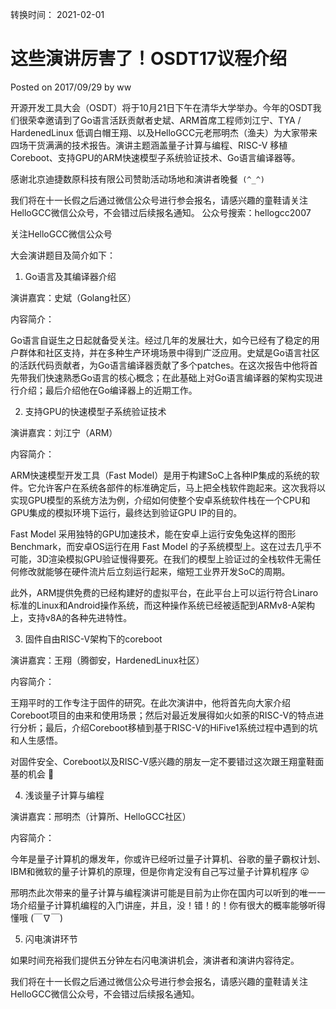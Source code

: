 转换时间： 2021-02-01

# 这些演讲厉害了！OSDT17议程介绍
Posted on 2017/09/29 by ww	

开源开发工具大会（OSDT）将于10月21日下午在清华大学举办。今年的OSDT我们很荣幸邀请到了Go语言活跃贡献者史斌、ARM首席工程师刘江宁、TYA / HardenedLinux 低调白帽王翔、以及HelloGCC元老邢明杰（渔夫）为大家带来四场干货满满的技术报告。演讲主题涵盖量子计算与编程、RISC-V 移植 Coreboot、支持GPU的ARM快速模型子系统验证技术、Go语言编译器等。

感谢北京迪捷数原科技有限公司赞助活动场地和演讲者晚餐` (^_^)`

我们将在十一长假之后通过微信公众号进行参会报名，请感兴趣的童鞋请关注HelloGCC微信公众号，不会错过后续报名通知。
公众号搜索：hellogcc2007

关注HelloGCC微信公众号

大会演讲题目及简介如下：

1. Go语言及其编译器介绍

演讲嘉宾：史斌（Golang社区）

内容简介：

Go语言自诞生之日起就备受关注。经过几年的发展壮大，如今已经有了稳定的用户群体和社区支持，并在多种生产环境场景中得到广泛应用。史斌是Go语言社区的活跃代码贡献者，为Go语言编译器贡献了多个patches。在这次报告中他将首先带我们快速熟悉Go语言的核心概念；在此基础上对Go语言编译器的架构实现进行介绍；最后介绍他在Go编译器上的近期工作。

2. 支持GPU的快速模型子系统验证技术

演讲嘉宾：刘江宁（ARM）

内容简介：

ARM快速模型开发工具（Fast Model）是用于构建SoC上各种IP集成的系统的软件。它允许客户在系统各部件的标准确定后，马上把全栈软件跑起来。这次我将以实现GPU模型的系统方法为例，介绍如何使整个安卓系统软件栈在一个CPU和GPU集成的模拟环境下运行，最终达到验证GPU IP的目的。

Fast Model 采用独特的GPU加速技术，能在安卓上运行安兔兔这样的图形Benchmark，而安卓OS运行在用 Fast Model 的子系统模型上。这在过去几乎不可能，3D渲染模拟GPU验证慢得要死。在我们的模型上验证过的全栈软件无需任何修改就能够在硬件流片后立刻运行起来，缩短工业界开发SoC的周期。

此外，ARM提供免费的已经构建好的虚拟平台，在此平台上可以运行符合Linaro标准的Linux和Android操作系统，而这种操作系统已经被适配到ARMv8-A架构上，支持v8A的各种先进特性。

3. 固件自由RISC-V架构下的coreboot

演讲嘉宾：王翔（腾御安，HardenedLinux社区）

内容简介：

王翔平时的工作专注于固件的研究。在此次演讲中，他将首先向大家介绍Coreboot项目的由来和使用场景；然后对最近发展得如火如荼的RISC-V的特点进行分析；最后，介绍Coreboot移植到基于RISC-V的HiFive1系统过程中遇到的坑和人生感悟。

对固件安全、Coreboot以及RISC-V感兴趣的朋友一定不要错过这次跟王翔童鞋面基的机会 🙂

4. 浅谈量子计算与编程

演讲嘉宾：邢明杰（计算所、HelloGCC社区）

内容简介：

今年是量子计算机的爆发年，你或许已经听过量子计算机、谷歌的量子霸权计划、IBM和微软的量子计算机的原理，但是你肯定没有自己写过量子计算机程序 😛

邢明杰此次带来的量子计算与编程演讲可能是目前为止你在国内可以听到的唯一一场介绍量子计算机编程的入门讲座，并且，没！错！的！你有很大的概率能够听得懂哦 (￣∇￣)

5. 闪电演讲环节

如果时间充裕我们提供五分钟左右闪电演讲机会，演讲者和演讲内容待定。

我们将在十一长假之后通过微信公众号进行参会报名，请感兴趣的童鞋请关注HelloGCC微信公众号，不会错过后续报名通知。
